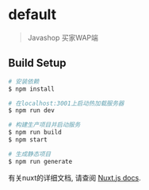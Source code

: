 # default

> Javashop 买家WAP端

## Build Setup

``` bash
# 安装依赖
$ npm install

# 在localhost:3001上启动热加载服务器
$ npm run dev

# 构建生产项目并启动服务
$ npm run build
$ npm start

# 生成静态项目
$ npm run generate
```

有关nuxt的详细文档, 请查阅 [Nuxt.js docs](https://github.com/nuxt/nuxt.js).
